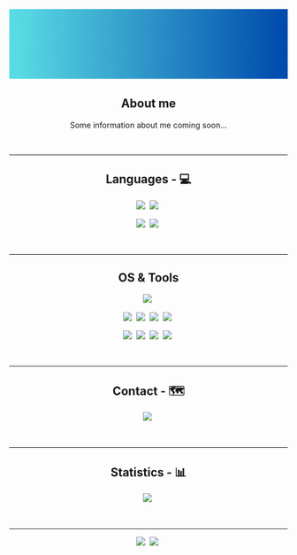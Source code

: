 <div align="center">
  <img src="https://github.com/QueennKiiss/QueennKiiss/raw/main/header_large.gif" alt="header"/>
</div>

<!-- <h1 align="center">Hello, I'm Marcos 👋</h1> -->

<!-- <a href="https://git.io/typing-svg"><img src="https://readme-typing-svg.demolab.com?font=Robot+Mono&weight=700&size=30&duration=3000&pause=1000&color=5DA3C3&background=EFFEFF83&center=true&vCenter=true&width=1000&height=100&lines=Hello+I'm+Marcos;Python+Software+Developer" alt="Typing SVG" /></a> -->

<h2 align="center">About me</h1>
<p align="center">
Some information about me coming soon...
</p>

<br/>
<hr>

<h2 align="center"> Languages - 💻 </h2>

<p align="center">
  <img src="https://img.shields.io/badge/-python-3776AB?logo=Python&style=for-the-badge&logoColor=white" />&nbsp;
  <img src="https://img.shields.io/badge/-docker-26689A?logo=docker&style=for-the-badge&logoColor=white" />&nbsp;
</p>
<p align="center">  
  <img src="https://img.shields.io/badge/html-E34F26?logo=HTML5&style=for-the-badge&logoColor=white" />&nbsp;
  <img src="https://img.shields.io/badge/css-1572B6?logo=CSS3&style=for-the-badge&logoColor=white" />&nbsp;
</p>

<br/>

<hr>

<h2 align="center"> OS & Tools </h2>

<p align="center">
<img src="https://img.shields.io/badge/-Linux-FCC624?logo=Linux&style=for-the-badge&logoColor=black" />&nbsp;
<!-- ![Linux](https://img.shields.io/badge/-Linux-FCC624?logo=Linux&style=for-the-badge&logoColor=black) -->
</p>
<p align="center">
<img src="https://img.shields.io/badge/-Git-F05032?logo=Git&style=for-the-badge&logoColor=white" />&nbsp;
<img src="https://img.shields.io/badge/-robotframework-000000?logo=robotframework&style=for-the-badge&logoColor=white" />&nbsp;
<img src="https://img.shields.io/badge/-flask-f2f3f4?logo=Flask&style=for-the-badge&logoColor=black" />&nbsp;
<img src="https://img.shields.io/badge/-MySQL-4479A1?logo=mysql&style=for-the-badge&logoColor=white" />&nbsp;
<!-- ![Git](https://img.shields.io/badge/-Git-F05032?logo=Git&style=for-the-badge&logoColor=white)
![robotframework](https://img.shields.io/badge/-robotframework-000000?logo=robotframework&style=for-the-badge&logoColor=white)
![flask](https://img.shields.io/badge/-flask-f2f3f4?logo=Flask&style=for-the-badge&logoColor=black) -->
</p>
<p align="center">
<img src="https://img.shields.io/badge/pycharm-ECD53F?logo=pycharm&style=for-the-badge&logoColor=black" />&nbsp;
<img src="https://img.shields.io/badge/-atom-66595C?logo=Atom&style=for-the-badge&logoColor=white" />&nbsp;
<img src="https://img.shields.io/badge/-SublimeText-000000?logo=sublimetext&style=for-the-badge&logoColor=yellow" />&nbsp;
<img src="https://img.shields.io/badge/-gitkraken-179287?logo=gitkraken&style=for-the-badge&logoColor=white" />&nbsp;
<!-- ![PyCharm](https://img.shields.io/badge/pycharm-ECD53F?logo=pycharm&style=for-the-badge&logoColor=black)
![atom](https://img.shields.io/badge/-atom-66595C?logo=Atom&style=for-the-badge&logoColor=white)
![Sublime](https://img.shields.io/badge/-SublimeText-000000?logo=sublimetext&style=for-the-badge&logoColor=yellow)
![GitKraken](https://img.shields.io/badge/-gitkraken-179287?logo=gitkraken&style=for-the-badge&logoColor=white) -->
</p>
<!---<p>
  <img src="https://cdn.jsdelivr.net/gh/devicons/devicon/icons/python/python-original-wordmark.svg", alt="python" width="50" height="50"/>
  <img src="https://upload.wikimedia.org/wikipedia/commons/1/1d/PyCharm_Icon.svg", alt="Pycharm" width="50" height="50"/>
  <img src="https://cdn.jsdelivr.net/gh/devicons/devicon/icons/linux/linux-original.svg", alt="linux" width="50" height="50"/>
  <img src="https://cdn.jsdelivr.net/gh/devicons/devicon/icons/git/git-original-wordmark.svg", alt="git" width="50" height="50"/>
  <img src="https://cdn.jsdelivr.net/gh/devicons/devicon/icons/docker/docker-original-wordmark.svg", alt="docker" width="50" height="50"/>
  <img src="https://cdn.jsdelivr.net/gh/devicons/devicon/icons/flask/flask-original-wordmark.svg", alt="docker" width="50" height="50"/>
</p>--->

<br/>

<hr>

<h2 align="center"> Contact - 🗺️ </h2>

<p align="center">
  <a target="_blank"href="https://www.linkedin.com/in/marcosmaestroizquierdo/"><img src="https://img.shields.io/badge/linkedin-%230077B5.svg?&style=for-the-badge&logo=linkedin&logoColor=white"/></a>&nbsp;
<!--   [LinkedIn](https://www.linkedin.com/in/marcosmaestroizquierdo/) -->
</p>

<br/>

<hr>
  
<h2 align="center"> Statistics - 📊 </h2>

<p align="center">
<!--- [![QueenKiss's GitHub stats-Dark](https://github-readme-stats.vercel.app/api?username=QueennKiiss&show_icons=true&theme=dark&icon_color=57a8ff&hide_border=true&card_width=400#gh-dark-mode-only)](https://github.com/QueennKiiss/QueennKiiss#gh-dark-mode-only) --->
<!--- [![GitHub Streak](https://streak-stats.demolab.com/?user=QueennKiiss&theme=dark&hide_border=true)](https://git.io/streak-stats) --->
<!--- [![GitHub Streak](https://streak-stats.demolab.com?user=QueennKiiss&theme=darcula&border_radius=5&mode=weekly)](https://git.io/streak-stats) --->
<!---[![GitHub Streak](https://streak-stats.demolab.com?user=QueennKiiss&theme=python-dark&border_radius=5&mode=weekly)](https://git.io/streak-stats)
[![GitHub Streak](https://streak-stats.demolab.com?user=QueennKiiss&theme=gruvbox-duo)](https://git.io/streak-stats) --->
<img src="https://streak-stats.demolab.com?user=QueennKiiss&theme=city-lights" />&nbsp;
<!-- [![GitHub Streak](https://streak-stats.demolab.com?user=QueennKiiss&theme=city-lights)](https://git.io/streak-stats) -->
</p>

<br/>

<hr>

<p align="center">
  <img src="https://komarev.com/ghpvc/?username=QueennKiiss&style=flat-square&label=Views" />&nbsp;
  <img src="https://badges.pufler.dev/visits/QueennKiiss/QueennKiiss?color=black&logo=github&style=flat-square" />&nbsp;
<!-- ![](https://komarev.com/ghpvc/?username=QueennKiiss&style=flat-square&label=Views) -->
<!-- ![](https://badges.pufler.dev/visits/QueennKiiss/QueennKiiss?color=black&logo=github&style=flat-square) -->
</p>
